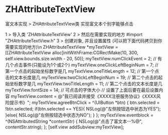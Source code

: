 # ZHAttributeTextView
富文本实现 > ZHAttributeTextView类 实现富文本个别字能够点击

1 > 导入类 'ZHAttributeTextView'
2 > 然后在需要实现的地方 #import "ZHAttributeTextView.h"
3 > 创建对象, 并且设置属性 (可以把下面代码拷贝到你需要实现的地方)\n
ZHAttributeTextView *myTextView = [[ZHAttributeTextView alloc]initWithFrame:CGRectMake(10, 300, self.view.bounds.size.width - 20, 50)];
myTextView.numClickEvent = 2;                       // 有几个点击事件(只能设为1个或2个)
myTextView.oneClickLeftBeginNum = 7;         // 第一个点击的起始坐标数字是几
myTextView.oneTitleLength = 12;                    // 第一个点击的文本长度是几
myTextView.twoClickLeftBeginNum = 19;      // 第二个点击的起始坐标数字是几
myTextView.twoTitleLength = 11;                   // 第二个点击的文本长度是几
myTextView.fontSize = 14;                             // 可点击的字体大小
// 设置了上面后要在最后设置内容
myTextView.content = @"我已阅读并接受《XXXX注册服务协议》《XXXX风险提示书》";
myTextView.agreeBtnClick = ^(UIButton *btn) {
btn.selected = !btn.selected;
if(btn.selected == YES){
NSLog(@"左侧按钮选中状态为YES");
}else{
NSLog(@"左侧按钮选中状态为NO");
}
};
myTextView.eventblock = ^(NSAttributedString *contentStr) {
NSLog(@"点击了富文本--%@", contentStr.string);
};
[self.view addSubview:myTextView];
